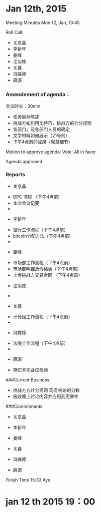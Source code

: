 ﻿# Jan 12th, 2015

Meeting Minutes Mon 12, Jan, 13:45

Roll Call:
* 关京晶
* 李新年
* 姜峰
* 江似练
* 关鑫
* 冯姝婷
* 薛源
### Amendement of agenda：

会议时长：30min
- 任务目标陈述
- 挑战方如何用比特币，挑战方的计分规则
- 各部门，及各部门人员的确定
- 文字材料如何展示（21号前）
- 下午4点前的成果（宪章细节）

Motion to approve agenda:
Vote: All in favor

Agenda approved

### Reports

* 关京晶
 - DPC 流程 （下午4点前）
 - 本次会议记要
 -

* 李新年
 - 银行工作流程（下午4点前）
 - bitcoin分配方法（下午4点前）
 -
* 姜峰
 - 市场部工作流程（下午4点前）
 - 市场部明细及价格表（下午4点前）
 - 上传挑战方交易合同 （下午4点前）

* 江似练
 -

* 关鑫
 - 计分组工作流程（下午4点前）
 -
* 冯姝婷
 - 法院工作流程（下午4点前）
 -
* 薛源
 - 存贮本次会议视频

###Current Business
- 挑战方方计分规则
现有初始的分数
- 吸收晚上讨论内容并应用到宪章中



###Commitments

* 关京晶

* 李新年

* 姜峰

* 关鑫

* 冯姝婷

* 薛源



Finish Time 15:32
Aye











# jan 12 th 2015 19：00
